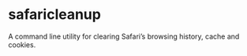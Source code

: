 safaricleanup
=============

A command line utility for clearing Safari’s browsing history, cache and cookies.
